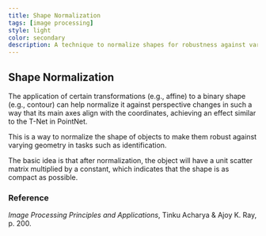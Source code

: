 ```yaml
---
title: Shape Normalization 
tags: [image processing]
style: light
color: secondary
description: A technique to normalize shapes for robustness against varying geometry in identification tasks.
---
```


## Shape Normalization

The application of certain transformations (e.g., affine) to a binary shape (e.g., contour) can help normalize it against perspective changes in such a way that its main axes align with the coordinates, achieving an effect similar to the T-Net in PointNet. 

This is a way to normalize the shape of objects to make them robust against varying geometry in tasks such as identification.

The basic idea is that after normalization, the object will have a unit scatter matrix multiplied by a constant, which indicates that the shape is as compact as possible.

### Reference

*Image Processing Principles and Applications*, Tinku Acharya & Ajoy K. Ray, p. 200.

